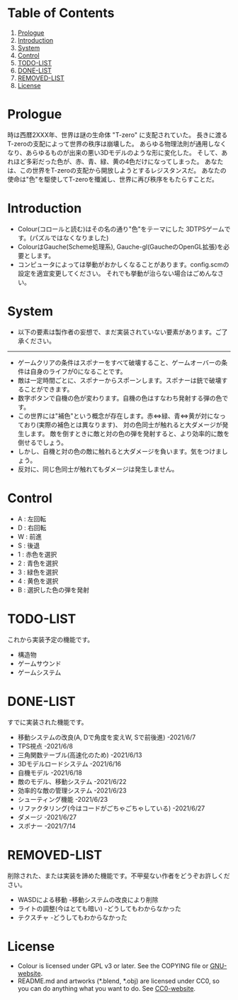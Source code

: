 
# Table of Contents

1.  [Prologue](#org295535a)
2.  [Introduction](#org8f7a317)
3.  [System](#org6fe134e)
4.  [Control](#org450d8fd)
5.  [TODO-LIST](#orgac32c8c)
6.  [DONE-LIST](#orgf58fb27)
7.  [REMOVED-LIST](#org15614c8)
8.  [License](#org07b8075)



<a id="org295535a"></a>

# Prologue

時は西暦2XXX年、世界は謎の生命体 "T-zero" に支配されていた。
長きに渡るT-zeroの支配によって世界の秩序は崩壊した。
あらゆる物理法則が通用しなくなり、あらゆるものが出来の悪い3Dモデルのような形に変化した。
そして、あれほど多彩だった色が、赤、青、緑、黄の4色だけになってしまった。
あなたは、この世界をT-zeroの支配から開放しようとするレジスタンスだ。
あなたの使命は"色"を駆使してT-zeroを殲滅し、世界に再び秩序をもたらすことだ。


<a id="org8f7a317"></a>

# Introduction

-   Colour(コロールと読む)はその名の通り"色"をテーマにした
    3DTPSゲームです。(パズルではなくなりました)
-   ColourはGauche(Scheme処理系), Gauche-gl(GaucheのOpenGL拡張)を必要とします。
-   コンピュータによっては挙動がおかしくなることがあります。config.scmの設定を適宜変更してください。
    それでも挙動が治らない場合はごめんなさい。


<a id="org6fe134e"></a>

# System

-   以下の要素は製作者の妄想で、まだ実装されていない要素があります。ご了承ください。

---

-   ゲームクリアの条件はスポナーをすべて破壊すること、ゲームオーバーの条件は自身のライフが0になることです。
-   敵は一定時間ごとに、スポナーからスポーンします。スポナーは銃で破壊することができます。
-   数字ボタンで自機の色が変わります。自機の色はすなわち発射する弾の色です。
-   この世界には"補色"という概念が存在します。赤<=>緑、青<=>黄が対になっており(実際の補色とは異なります)、
    対の色同士が触れると大ダメージが発生します。
    敵を倒すときに敵と対の色の弾を発射すると、より効率的に敵を倒せるでしょう。
-   しかし、自機と対の色の敵に触れると大ダメージを負います。気をつけましょう。
-   反対に、同じ色同士が触れてもダメージは発生しません。


<a id="org450d8fd"></a>

# Control

-   A : 左回転
-   D : 右回転
-   W : 前進
-   S : 後退
-   1 : 赤色を選択
-   2 : 青色を選択
-   3 : 緑色を選択
-   4 : 黄色を選択
-   B : 選択した色の弾を発射


<a id="orgac32c8c"></a>

# TODO-LIST

これから実装予定の機能です。

-   構造物
-   ゲームサウンド
-   ゲームシステム


<a id="orgf58fb27"></a>

# DONE-LIST

すでに実装された機能です。

-   移動システムの改良(A, Dで角度を変えW, Sで前後進) -2021/6/7
-   TPS視点 -2021/6/8
-   三角関数テーブル(高速化のため) -2021/6/13
-   3Dモデルロードシステム -2021/6/16
-   自機モデル -2021/6/18
-   敵のモデル、移動システム -2021/6/22
-   効率的な敵の管理システム -2021/6/23
-   シューティング機能 -2021/6/23
-   リファクタリング(今はコードがごちゃごちゃしている) -2021/6/27
-   ダメージ -2021/6/27
-   スポナー -2021/7/14


<a id="org15614c8"></a>

# REMOVED-LIST

削除された、または実装を諦めた機能です。不甲斐ない作者をどうぞお許しください。

-   WASDによる移動 -移動システムの改良により削除
-   ライトの調整(今はとても暗い) -どうしてもわからなかった
-   テクスチャ -どうしてもわからなかった


<a id="org07b8075"></a>

# License

-   Colour is licensed under GPL v3 or later.
    See the COPYING file or [GNU-website](https://www.gnu.org/licenses).
-   README.md and artworks (\*.blend, \*.obj) are licensed under CC0,
    so you can do anything what you want to do.
    See [CC0-website](https://creativecommons.org/choose/zero/).

